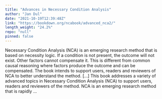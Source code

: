 ```yaml
---
title: "Advances in Necessary Condition Analysis"
author: "Jan Dul"
date: "2021-10-19T12:39:48Z"
link: "https://bookdown.org/ncabook/advanced_nca2/"
length_weight: "24.2%"
repo: "null"
pinned: false
---
```


Necessary Condition Analysis (NCA) is an emerging research method that is based on necessity logic. If a condition is not present, the outcome will not exist. Other factors cannot compensate it. This is different from common causal reasoning where factors produce the outcome and can be compensated. The book intends to support users, readers and reviewers of NCA to better understand the method. [...] This book addresses a variety of advanced topics in Necessary Condition Analysis (NCA) to support users, readers and reviewers of the method. NCA is an emerging research method that is rapidly ...
